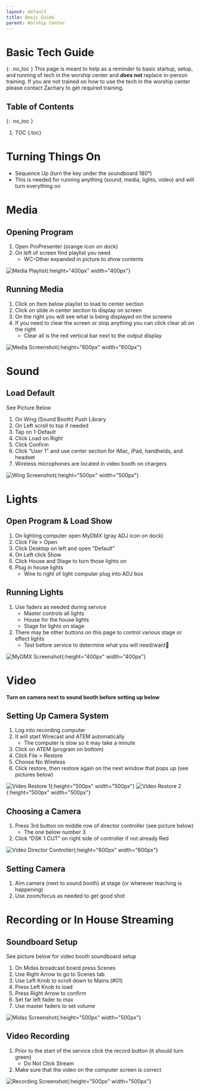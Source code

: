 ```yaml
---
layout: default
title: Basic Guide
parent: Worship Center
---
```


# Basic Tech Guide
{: .no_toc }
This page is meant to help as a reminder to basic startup, setup, and running of tech in the worship center and ***does not*** replace  in-person training. If you are not trained on how to use the tech in the worship center please contact Zachary to get required training.

## Table of Contents
{: .no_toc }

1. TOC
{:toc}

# Turning Things On

- Sequence Up (turn the key under the soundboard 180°)
- This is needed for running anything (sound, media, lights, video) and will turn everything on

# Media
## Opening Program

1. Open ProPresenter (orange icon on dock)
1. On left of screen find playlist you need
   - WC-Other expanded in picture to show contents

![Media Playlist](/tech-help-docs/assets/images/worship-center/basic-guide/media-1.png){:height="400px" width="400px"}

## Running Media
1. Click on Item below playlist to load to center section
1. Click on slide in center section to display on screen
1. On the right you will see what is being displayed on the screens
1. If you need to clear the screen or stop anything you can click clear all on the right
   - Clear all is the red vertical bar next to the output display

![Media Screenshot](/tech-help-docs/assets/images/worship-center/basic-guide/media-2.png){:height="600px" width="600px"}

# Sound
## Load Default
See Picture Below

1. On Wing (Sound Booth) Push Library
1. On Left scroll to top if needed
1. Tap on 1-Default
1. Click Load on Right
1. Click Confirm
1. Click “User 1” and use center section for iMac, iPad, handhelds, and headset
1. Wireless microphones are located in video booth on chargers

![Wing Screenshot](/tech-help-docs/assets/images/worship-center/basic-guide/sound-1.jpeg){:height="500px" width="500px"}

# Lights
## Open Program & Load Show

1. On lighting computer open MyDMX (gray ADJ icon on dock)
1. Click File > Open
1. Click Desktop on left and open “Default”
1. On Left click Show
1. Click House and Stage to turn those lights on
1. Plug in house lights
   - Wire to right of light computer plug into ADJ box

## Running Lights
1. Use faders as needed during service
   - Master controls all lights
   - House for the house lights
   - Stage for lights on stage
1. There may be other buttons on this page to control various stage or effect lights
   - Test before service to determine what you will need/want

![MyDMX Screenshot](/tech-help-docs/assets/images/worship-center/basic-guide/lights-1.jpeg){:height="400px" width="400px"}

# Video
**Turn on camera next to sound booth before setting up below**

## Setting Up Camera System
1. Log into recording computer
1. It will start Wirecast and ATEM automatically
   - The computer is slow so it may take a minute
1. Click on ATEM (program on bottom)
1. Click File > Restore
1. Choose No Wireless
1. Click restore, then restore again on the next window that pops up (see pictures below)

![Video Restore 1](/tech-help-docs/assets/images/worship-center/basic-guide/video-1.png){:height="500px" width="500px"}
![Video Restore 2](/tech-help-docs/assets/images/worship-center/basic-guide/video-2.png){:height="500px" width="500px"}

## Choosing a Camera
1. Press 3rd button on middle row of director controller (see picture below)
   - The one below number 3
1. Click “DSK 1 CUT” on right side of controller if not already Red

![Video Director Controller](/tech-help-docs/assets/images/worship-center/basic-guide/video-3.png){:height="600px" width="600px"}

## Setting Camera
1. Aim camera (next to sound booth) at stage (or wherever teaching is happening)
1. Use zoom/focus as needed to get good shot

# Recording or In House Streaming
## Soundboard Setup
See picture below for video booth soundboard setup

1. On Midas broadcast board press Scenes
1. Use Right Arrow to go to Scenes tab
1. Use Left Knob to scroll down to Mains (#01)
1. Press Left Knob to load
1. Press Right Arrow to confirm
1. Set far left fader to max
1. Use master faders to set volume

![Midas Screenshot](/tech-help-docs/assets/images/worship-center/basic-guide/sound-2.png){:height="500px" width="500px"}

## Video Recording
1. Prior to the start of the service click the record button (it should turn green)
   - Do Not Click Stream
1. Make sure that the video on the computer screen is correct

![Recording Screenshot](/tech-help-docs/assets/images/worship-center/basic-guide/recording-1.jpeg){:height="500px" width="500px"}
